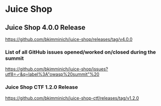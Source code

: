 # Juice Shop

## Juice Shop 4.0.0 Release
 https://github.com/bkimminich/juice-shop/releases/tag/v4.0.0
 
### List of all GitHub issues opened/worked on/closed during the summit

https://github.com/bkimminich/juice-shop/issues?utf8=✓&q=label%3A"owasp%20summit"%20
 
### Juice Shop CTF 1.2.0 Release

https://github.com/bkimminich/juice-shop-ctf/releases/tag/v1.2.0
